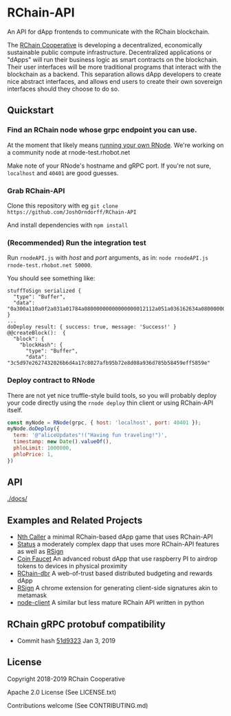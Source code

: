 # RChain-API

An API for dApp frontends to communicate with the RChain blockchain.

The [RChain Cooperative][1] is developing a decentralized, economically sustainable public compute infrastructure. Decentralized applications or "dApps" will run their business logic as smart contracts on the blockchain. Their user interfaces will be more traditional programs that interact with the blockchain as a backend. This separation allows dApp developers to create nice abstract interfaces, and allows end users to create their own sovereign interfaces should they choose to do so.

[1]: https://www.rchain.coop/


## Quickstart
### Find an RChain node whose grpc endpoint you can use.
At the moment that likely means [running your own RNode](2). We're working on a community node at rnode-test.rhobot.net

Make note of your RNode's hostname and gRPC port. If you're not sure, `localhost` and `40401` are good guesses.

[2]: https://rchain.atlassian.net/wiki/spaces/CORE/pages/428376065/User+guide+for+running+RNode

### Grab RChain-API
Clone this repository with eg `git clone https://github.com/JoshOrndorff/RChain-API`

And install dependencies with `npm install`

### (Recommended) Run the integration test

Run `rnodeAPI.js` with _host_ and _port_ arguments, as in: `node rnodeAPI.js rnode-test.rhobot.net 50000`.

You should see something like:

```
stuffToSign serialized {
  "type": "Buffer",
  "data": "0a300a110a0f2a031a01784a08000000000000000012112a051a036162634a0800000000000000002a0800000000000000004a080000000000000000"
}
...
doDeploy result: { success: true, message: 'Success!' }
@@createBlock():  {
  "block": {
    "blockHash": {
      "type": "Buffer",
      "data": "3c5d97e2627432026b6d4a17c8027afb95b72e8d08a936d785b58459eff5859e"
```

### Deploy contract to RNode
There are not yet nice truffle-style build tools, so you will probably deploy your code directly using the `rnode deploy` thin client or using RChain-API itself.

```javascript
const myNode = RNode(grpc, { host: 'localhost', port: 40401 });
myNode.doDeploy({
  term: '@"aliceUpdates"!("Having fun traveling!")',
  timestamp: new Date().valueOf(),
  phloLimit: 1000000,
  phloPrice: 1,
})
```

## API

[./docs/](./docs/index.md)


## Examples and Related Projects
* [Nth Caller](https://github.com/JoshOrndorff/nth-caller-game) a minimal RChain-based dApp game that uses RChain-API
* [Status](https://github.com/JoshOrndorff/RChain-Status) a moderately complex dapp that uses more RChain-API features as well as [RSign](https://github.com/dckc/RSign)
* [Coin Faucet](https://github.com/BlockSpaces/coin-faucet/) An advanced robust dApp that use raspberry PI to airdrop tokens to devices in physical proximity
* [RChain-dbr](https://github.com/dckc/rchain-dbr) A web-of-trust based distributed budgeting and rewards dApp
* [RSign](https://github.com/dckc/RSign) A chrome extension for generating client-side signatures akin to metamask
* [node-client](https://github.com/rchain/rchain/tree/dev/node-client) A similar but less mature RChain API written in python

## RChain gRPC protobuf compatibility
* Commit hash [51d9323](https://github.com/rchain/rchain/tree/dev/models/src/main/protobuf) Jan 3, 2019


## License
Copyright 2018-2019 RChain Cooperative

Apache 2.0 License (See LICENSE.txt)

Contributions welcome (See CONTRIBUTING.md)
